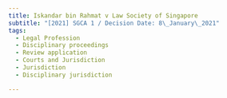 ```yaml
---
title: Iskandar bin Rahmat v Law Society of Singapore
subtitle: "[2021] SGCA 1 / Decision Date: 8\_January\_2021"
tags:
  - Legal Profession
  - Disciplinary proceedings
  - Review application
  - Courts and Jurisdiction
  - Jurisdiction
  - Disciplinary jurisdiction

---
```

